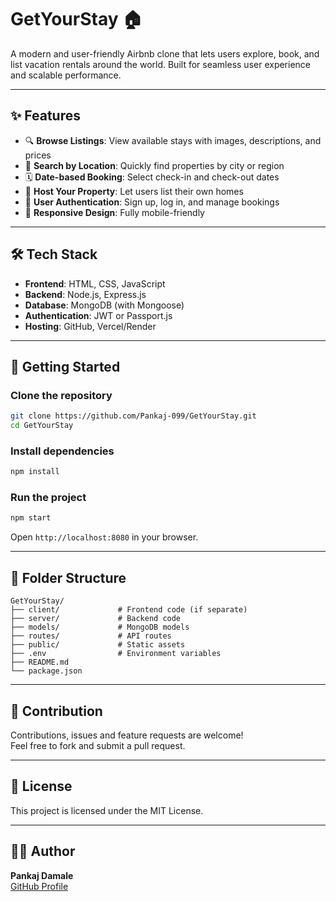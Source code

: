 
# GetYourStay 🏠

A modern and user-friendly Airbnb clone that lets users explore, book, and list vacation rentals around the world. Built for seamless user experience and scalable performance.

---

## ✨ Features

- 🔍 **Browse Listings**: View available stays with images, descriptions, and prices
- 📍 **Search by Location**: Quickly find properties by city or region
- 🗓️ **Date-based Booking**: Select check-in and check-out dates
- 🏡 **Host Your Property**: Let users list their own homes
- 👤 **User Authentication**: Sign up, log in, and manage bookings
- 📱 **Responsive Design**: Fully mobile-friendly

---

## 🛠️ Tech Stack

- **Frontend**: HTML, CSS, JavaScript
- **Backend**: Node.js, Express.js
- **Database**: MongoDB (with Mongoose)
- **Authentication**: JWT or Passport.js
- **Hosting**: GitHub, Vercel/Render

---

## 🚀 Getting Started

### Clone the repository

```bash
git clone https://github.com/Pankaj-099/GetYourStay.git
cd GetYourStay
```

### Install dependencies

```bash
npm install
```

### Run the project

```bash
npm start
```

Open `http://localhost:8080` in your browser.

---

## 📂 Folder Structure

```
GetYourStay/
├── client/             # Frontend code (if separate)
├── server/             # Backend code
├── models/             # MongoDB models
├── routes/             # API routes
├── public/             # Static assets
├── .env                # Environment variables
├── README.md
└── package.json
```

---

## 🙌 Contribution

Contributions, issues and feature requests are welcome!  
Feel free to fork and submit a pull request.

---

## 📄 License

This project is licensed under the MIT License.

---

## 👨‍💻 Author

**Pankaj Damale**  
[GitHub Profile](https://github.com/Pankaj-099)
